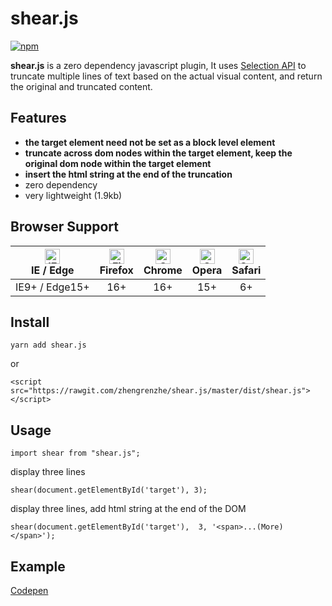 <h1>shear.js</h1>

<p>
<a href="https://www.npmjs.com/package/shear.js">
<img src="https://badge.fury.io/js/shear.js.svg" alt="npm" />
</a>
</p>

**shear.js** is a zero dependency javascript plugin, It uses [Selection API](https://developer.mozilla.org/zh-CN/docs/Web/API/Selection) to truncate multiple lines of text based on the actual visual content, and return the original and truncated content.

## Features

-   **the target element need not be set as a block level element**
-   **truncate across dom nodes within the target element, keep the original dom node within the target element**
-   **insert the html string at the end of the truncation**
-   zero dependency
-   very lightweight (1.9kb)

## Browser Support

| [<img src="https://raw.githubusercontent.com/alrra/browser-logos/master/src/edge/edge_48x48.png" alt="IE / Edge" width="24px" height="24px" />](http://godban.github.io/browsers-support-badges/)</br>IE / Edge | [<img src="https://raw.githubusercontent.com/alrra/browser-logos/master/src/firefox/firefox_48x48.png" alt="Firefox" width="24px" height="24px" />](http://godban.github.io/browsers-support-badges/)</br>Firefox | [<img src="https://raw.githubusercontent.com/alrra/browser-logos/master/src/chrome/chrome_48x48.png" alt="Chrome" width="24px" height="24px" />](http://godban.github.io/browsers-support-badges/)</br>Chrome | [<img src="https://raw.githubusercontent.com/alrra/browser-logos/master/src/opera/opera_48x48.png" alt="Opera" width="24px" height="24px" />](http://godban.github.io/browsers-support-badges/)</br>Opera | [<img src="https://raw.githubusercontent.com/alrra/browser-logos/master/src/safari/safari_48x48.png" alt="Safari" width="24px" height="24px" />](http://godban.github.io/browsers-support-badges/)</br>Safari |
| :-------------------------------------------------------------------------------------------------------------------------------------------------------------------------------------------------------------: | :---------------------------------------------------------------------------------------------------------------------------------------------------------------------------------------------------------------: | :-----------------------------------------------------------------------------------------------------------------------------------------------------------------------------------------------------------: | :-------------------------------------------------------------------------------------------------------------------------------------------------------------------------------------------------------: | :-----------------------------------------------------------------------------------------------------------------------------------------------------------------------------------------------------------: |
|                                                                                                 IE9+ / Edge15+                                                                                                  |                                                                                                        16+                                                                                                        |                                                                                                      16+                                                                                                      |                                                                                                    15+                                                                                                    |                                                                                                      6+                                                                                                       |

## Install

```
yarn add shear.js
```

or

```
<script src="https://rawgit.com/zhengrenzhe/shear.js/master/dist/shear.js"></script>
```

## Usage

```
import shear from "shear.js";
```

display three lines

```
shear(document.getElementById('target'), 3);
```

display three lines, add html string at the end of the DOM

```
shear(document.getElementById('target'),  3, '<span>...(More)</span>');
```

## Example

[Codepen](https://codepen.io/droiz/full/YYWBBw)

